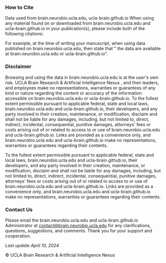 
### How to Cite

Data used from brain.neurobio.ucla.edu, ucla-brain.github.io
When using any material found on or downloaded from brain.neurobio.ucla.edu and ucla-brain.github.io in your publication(s), please include both of the following citations:

For example, at the time of writing your manuscript, when using data published on brain.neurobio.ucla.edu, then state that
“ the data are available at brain.neurobio.ucla.edu or ucla-brain.github.io".

### Disclaimer

Browsing and using the data in brain.neurobio.ucla.edu is at the user's own risk. UCLA Brain Research & Artificial Intelligence Nexus
, and their leaders, and employees make no representations, warranties or guarantees of any kind or nature regarding the content or accuracy of the information accessible on brain.neurobio.ucla.edu or ucla-brain.github.io. To the fullest extent permissible pursuant to applicable federal, state and local laws, brain.neurobio.ucla.edu and ucla-brain.github.io, their developers, and any party involved in their creation, maintenance, or modification, disclaim and shall not be liable for any damages, including, but not limited to, direct, indirect, incidental, consequential, punitive damages, attorneys' fees or costs arising out of or related to access to or use of brain.neurobio.ucla.edu and ucla-brain.github.io. Links are provided as a convenience only, and brain.neurobio.ucla.edu and ucla-brain.github.io make no representations, warranties or guarantees regarding their contents.

To the fullest extent permissible pursuant to applicable federal, state and local laws, brain.neurobio.ucla.edu and ucla-brain.github.io, their developers, and any party involved in their creation, maintenance, or modification, disclaim and shall not be liable for any damages, including, but not limited to, direct, indirect, incidental, consequential, punitive damages, attorneys' fees or costs arising out of or related to access to or use of brain.neurobio.ucla.edu and ucla-brain.github.io. Links are provided as a convenience only, and brain.neurobio.ucla.edu and ucla-brain.github.io make no representations, warranties or guarantees regarding their contents.

### Contact Us

Please email the brain.neurobio.ucla.edu and ucla-brain.github.io Administrator at contact@brain.neurobio.ucla.edu for any clarifications, questions, suggestions, and comments. Thank you for your support and cooperation.

<em>Last update April 10, 2024</em>

© UCLA Brain Research & Artificial Intelligence Nexus